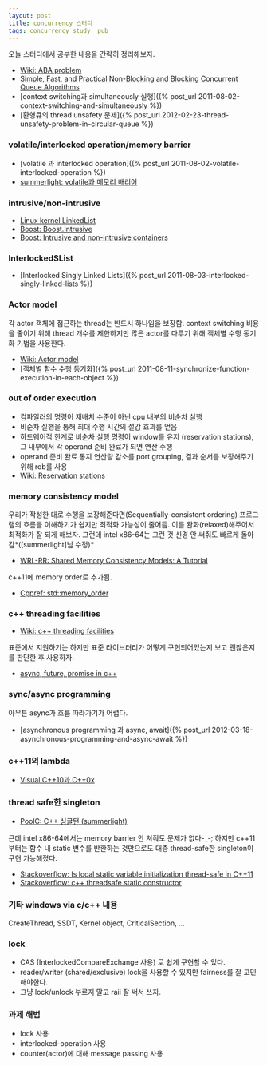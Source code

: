 ```yaml
---
layout: post
title: concurrency 스터디
tags: concurrency study _pub
---
```


오늘 스터디에서 공부한 내용을 간략히 정리해보자.

* [Wiki: ABA problem](http://en.wikipedia.org/wiki/ABA_problem)
* [Simple, Fast, and Practical Non-Blocking and Blocking Concurrent Queue Algorithms](http://www.cs.rochester.edu/u/scott/papers/1996_PODC_queues.pdf)
* [context switching과 simultaneously 실행]({% post_url 2011-08-02-context-switching-and-simultaneously %})
* [환형큐의 thread unsafety 문제]({% post_url 2012-02-23-thread-unsafety-problem-in-circular-queue %})


### volatile/interlocked operation/memory barrier ###

* [volatile 과 interlocked operation]({% post_url 2011-08-02-volatile-interlocked-operation %})
* [summerlight: volatile과 메모리 배리어](http://summerlight-textcube.blogspot.kr/2009/11/volatile%EA%B3%BC-%EB%A9%94%EB%AA%A8%EB%A6%AC-%EB%B0%B0%EB%A6%AC%EC%96%B4.html)

### intrusive/non-intrusive ###

* [Linux kernel LinkedList](http://www.makelinux.net/ldd3/chp-11-sect-5)
* [Boost: Boost.Intrusive](http://www.boost.org/doc/libs/release/doc/html/intrusive.html)
* [Boost: Intrusive and non-intrusive containers](http://www.boost.org/doc/libs/release/doc/html/intrusive/intrusive_vs_nontrusive.html)

### InterlockedSList ###

* [Interlocked Singly Linked Lists]({% post_url 2011-08-03-interlocked-singly-linked-lists %})

### Actor model ###

각 actor 객체에 접근하는 thread는 반드시 하나임을 보장함. context switching 비용을 줄이기 위해 thread 개수를 제한하지만 많은 actor를 다루기 위해 객체별 수행 동기화 기법을 사용한다.

* [Wiki: Actor model](http://en.wikipedia.org/wiki/Actor_model)
* [객체별 함수 수행 동기화]({% post_url 2011-08-11-synchronize-function-execution-in-each-object %})

### out of order execution ###

* 컴파일러의 명령어 재배치 수준이 아닌 cpu 내부의 비순차 실행
* 비순차 실행을 통해 최대 수행 시간의 절감 효과를 얻음
* 하드웨어적 한계로 비순차 실행 명령어 window를 유지 (reservation stations), 그 내부에서 각 operand 준비 완료가 되면 연산 수행
* operand 준비 완료 통지 연산량 감소를 port grouping, 결과 순서를 보장해주기 위해 rob를 사용
* [Wiki: Reservation stations](http://en.wikipedia.org/wiki/Reservation_stations)

### memory consistency model ###

우리가 작성한 대로 수행을 보장해준다면(Sequentially-consistent ordering) 프로그램의 흐름을 이해하기가 쉽지만 최적화 가능성이 줄어듬. 이를 완화(relaxed)해주어서 최적화가 잘 되게 해보자. 그런데 intel x86-64는 그런 것 신경 안 써줘도 빠르게 돌아감*([summerlight]님 수정)*

* [WRL-RR: Shared Memory Consistency Models: A Tutorial](http://www.hpl.hp.com/techreports/Compaq-DEC/WRL-95-7.pdf)

c++11에 memory order로 추가됨.

* [Cppref: std::memory_order](http://en.cppreference.com/w/cpp/atomic/memory_order)

### c++ threading facilities ###

* [Wiki: c++ threading facilities](http://en.wikipedia.org/wiki/C%2B%2B11#Threading_facilities)

표준에서 지원하기는 하지만 표준 라이브러리가 어떻게 구현되어있는지 보고 괜찮은지를 판단한 후 사용하자.

* [async, future, promise in c++](http://www.slideshare.net/lactrious/synchronizing-concurrent-threads)

### sync/async programming ###

아무튼 async가 흐름 따라가기가 어렵다.

* [asynchronous programming 과 async, await]({% post_url 2012-03-18-asynchronous-programming-and-async-await %})

### c++11의 lambda ###

* [Visual C++10과 C++0x](http://ogoons.tistory.com/69)

### thread safe한 singleton ###

* [PoolC: C++ 싱글턴 (summerlight)](http://board.poolc.org/generation03/512)

근데 intel x86-64에서는 memory barrier 안 쳐줘도 문제가 없다-_-; 하지만 c++11부터는 함수 내 static 변수를 반환하는 것만으로도 대충 thread-safe한 singleton이 구현 가능해졌다.

* [Stackoverflow: Is local static variable initialization thread-safe in C++11](http://stackoverflow.com/questions/8102125/is-local-static-variable-initialization-thread-safe-in-c11)
* [Stackoverflow: c++ threadsafe static constructor](http://stackoverflow.com/questions/2280630/c-threadsafe-static-constructor)

### 기타 windows via c/c++ 내용 ###

CreateThread, SSDT, Kernel object, CriticalSection, ...

### lock ###

* CAS (InterlockedCompareExchange 사용) 로 쉽게 구현할 수 있다.
* reader/writer (shared/exclusive) lock을 사용할 수 있지만 fairness를 잘 고민해야한다.
* 그냥 lock/unlock 부르지 말고 raii 잘 써서 쓰자.

### 과제 해법 ###

* lock 사용
* interlocked-operation 사용
* counter(actor)에 대해 message passing 사용